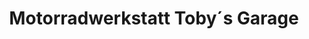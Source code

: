 ---
title: "Motorradwerkstatt Toby´s Garage"
url: /fulda/motorradwerkstatt-toby-s-garage/
shop: Motorrad
---
